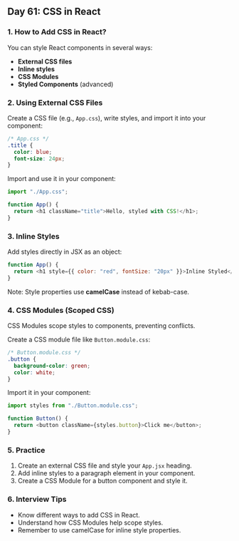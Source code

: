 ## Day 61: CSS in React

### 1. How to Add CSS in React?

You can style React components in several ways:

- **External CSS files**
- **Inline styles**
- **CSS Modules**
- **Styled Components** (advanced)

### 2. Using External CSS Files

Create a CSS file (e.g., `App.css`), write styles, and import it into your component:

```css
/* App.css */
.title {
  color: blue;
  font-size: 24px;
}
```

Import and use it in your component:

```javascript
import "./App.css";

function App() {
  return <h1 className="title">Hello, styled with CSS!</h1>;
}
```

### 3. Inline Styles

Add styles directly in JSX as an object:

```javascript
function App() {
  return <h1 style={{ color: "red", fontSize: "20px" }}>Inline Styled</h1>;
}
```

Note: Style properties use **camelCase** instead of kebab-case.

### 4. CSS Modules (Scoped CSS)

CSS Modules scope styles to components, preventing conflicts.

Create a CSS module file like `Button.module.css`:

```css
/* Button.module.css */
.button {
  background-color: green;
  color: white;
}
```

Import it in your component:

```javascript
import styles from "./Button.module.css";

function Button() {
  return <button className={styles.button}>Click me</button>;
}
```

### 5. Practice

<div class="practice">

1. Create an external CSS file and style your `App.jsx` heading.
2. Add inline styles to a paragraph element in your component.
3. Create a CSS Module for a button component and style it.

</div>

### 6. Interview Tips

- Know different ways to add CSS in React.
- Understand how CSS Modules help scope styles.
- Remember to use camelCase for inline style properties.
